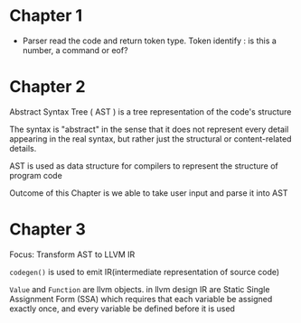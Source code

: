 # Chapter 1
- Parser read the code and return token type. Token identify : is this a number, a command or eof?

# Chapter 2
Abstract Syntax Tree ( AST ) is a tree representation of the code's structure

The syntax is "abstract" in the sense that it does not represent every detail appearing in the real syntax, but rather just the structural or content-related details.

AST is used as data structure for compilers to represent the structure of program code

Outcome of this Chapter is we able to take user input and parse it into AST

# Chapter 3
Focus: Transform AST to LLVM IR

`codegen()` is used to emit IR(intermediate representation of source code)

`Value` and `Function` are llvm objects. in llvm design IR are Static Single Assignment Form (SSA) which requires that each variable be assigned exactly once, and every variable be defined before it is used




























